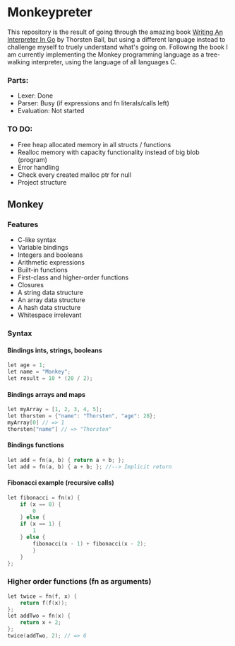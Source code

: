 # Monkeypreter

This repository is the result of going through the amazing book [Writing An Interpreter In Go](https://interpreterbook.com/) by Thorsten Ball, but using a different language 
instead to challenge myself to truely understand what's going on. Following the book I am currently implementing the Monkey programming language as a tree-walking 
interpreter, using the language of all languages C. 

### Parts:
- Lexer: Done
- Parser: Busy (if expressions and fn literals/calls left)
- Evaluation: Not started
  
### TO DO:
- Free heap allocated memory in all structs / functions
- Realloc memory with capacity functionality instead of big blob (program)
- Error handling 
- Check every created malloc ptr for null
- Project structure
## Monkey

### Features
- C-like syntax
- Variable bindings
- Integers and booleans
- Arithmetic expressions
- Built-in functions
- First-class and higher-order functions
- Closures
- A string data structure
- An array data structure
- A hash data structure
- Whitespace irrelevant

### Syntax
#### Bindings ints, strings, booleans
``` C
let age = 1;
let name = "Monkey";
let result = 10 * (20 / 2);
```

#### Bindings arrays and maps
``` C
let myArray = [1, 2, 3, 4, 5];
let thorsten = {"name": "Thorsten", "age": 28};
myArray[0] // => 1
thorsten["name"] // => "Thorsten"
```

#### Bindings functions
``` C
let add = fn(a, b) { return a + b; };
let add = fn(a, b) { a + b; }; //--> Implicit return
```

#### Fibonacci example (recursive calls)
``` C
let fibonacci = fn(x) {
	if (x == 0) {
		0
	} else {
	if (x == 1) {
		1
	} else {
		fibonacci(x - 1) + fibonacci(x - 2);
		}
	}
};
```

### Higher order functions (fn as arguments)
``` C
let twice = fn(f, x) {
	return f(f(x));
};
let addTwo = fn(x) {
	return x + 2;
};
twice(addTwo, 2); // => 6
